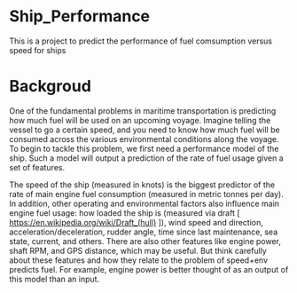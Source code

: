 # Ship_Performance
This is a project to predict the performance of fuel comsumption versus speed for ships

# Backgroud
One of the fundamental problems in maritime transportation is predicting how much fuel will be
used on an upcoming voyage. Imagine telling the vessel to go a certain speed, and you need to
know how much fuel will be consumed across the various environmental conditions along the
voyage. To begin to tackle this problem, we first need a performance model of the ship. Such a
model will output a prediction of the rate of fuel usage given a set of features.

The speed of the ship (measured in knots) is the biggest predictor of the rate of main engine
fuel consumption (measured in metric tonnes per day). In addition, other operating and
environmental factors also influence main engine fuel usage: how loaded the ship is (measured
via draft [ https://en.wikipedia.org/wiki/Draft_(hull) ]), wind speed and direction,
acceleration/deceleration, rudder angle, time since last maintenance, sea state, current, and
others. There are also other features like engine power, shaft RPM, and GPS distance, which
may be useful. But think carefully about these features and how they relate to the problem of
speed+env predicts fuel. For example, engine power is better thought of as an output of this
model than an input.
